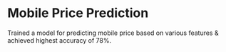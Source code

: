 # Mobile Price Prediction
Trained a model for predicting mobile price based on various features & achieved highest accuracy of 78%.
